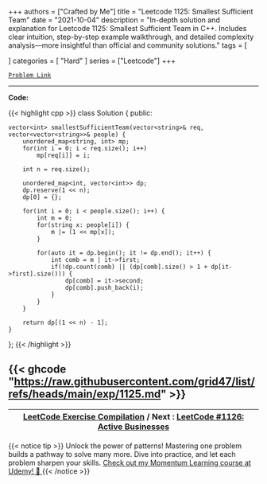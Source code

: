 
+++
authors = ["Crafted by Me"]
title = "Leetcode 1125: Smallest Sufficient Team"
date = "2021-10-04"
description = "In-depth solution and explanation for Leetcode 1125: Smallest Sufficient Team in C++. Includes clear intuition, step-by-step example walkthrough, and detailed complexity analysis—more insightful than official and community solutions."
tags = [
    
]
categories = [
    "Hard"
]
series = ["Leetcode"]
+++



[`Problem Link`](https://leetcode.com/problems/smallest-sufficient-team/description/)

---

**Code:**

{{< highlight cpp >}}
class Solution {
public:
    
    vector<int> smallestSufficientTeam(vector<string>& req, vector<vector<string>>& people) {
        unordered_map<string, int> mp;
        for(int i = 0; i < req.size(); i++)
            mp[req[i]] = i;
        
        int n = req.size();
        
        unordered_map<int, vector<int>> dp;        
        dp.reserve(1 << n);
        dp[0] = {};

        for(int i = 0; i < people.size(); i++) {
            int m = 0;
            for(string x: people[i]) {
                m |= (1 << mp[x]);
            }
            
            for(auto it = dp.begin(); it != dp.end(); it++) {
                int comb = m | it->first;
                if(!dp.count(comb) || (dp[comb].size() > 1 + dp[it->first].size())) {
                    dp[comb] = it->second;
                    dp[comb].push_back(i);
                }
            }
        }

        return dp[(1 << n) - 1];
    }
};
{{< /highlight >}}

{{< ghcode "https://raw.githubusercontent.com/grid47/list/refs/heads/main/exp/1125.md" >}}
---

| [LeetCode Exercise Compilation](https://grid47.xyz/leetcode/) / Next : [LeetCode #1126: Active Businesses](https://grid47.xyz/posts/leetcode_1126) |
| --- |
{{< notice tip >}}
Unlock the power of patterns! Mastering one problem builds a pathway to solve many more. Dive into practice, and let each problem sharpen your skills. [Check out my Momentum Learning course at Udemy! 🚀 ](https://www.udemy.com/course/algorithms-and-data-structures-in-cpp/)
{{< /notice >}}

